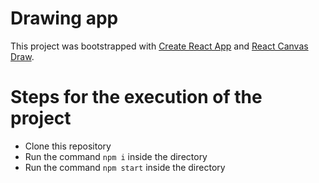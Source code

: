 # Drawing app

This project was bootstrapped with [Create React App](https://github.com/facebook/create-react-app) and [React Canvas Draw](https://github.com/embiem/react-canvas-draw).

# Steps for the execution of the project

-   Clone this repository
-   Run the command `npm i` inside the directory
-   Run the command `npm start` inside the directory
